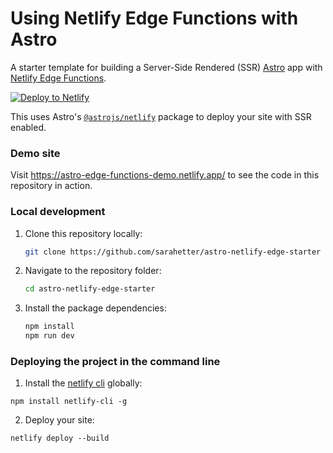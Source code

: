 # Using Netlify Edge Functions with Astro

A starter template for building a Server-Side Rendered (SSR) [Astro](https://astro.build/) app with [Netlify Edge Functions](https://docs.netlify.com/netlify-labs/experimental-features/edge-functions/).

[![Deploy to Netlify](https://www.netlify.com/img/deploy/button.svg)](https://app.netlify.com/start/deploy?repository=https://github.com/sarahetter/astro-netlify-edge-starter)

This uses Astro's [`@astrojs/netlify`](https://github.com/withastro/astro/tree/main/packages/integrations/netlify) package to deploy your site with SSR enabled.

### Demo site

Visit https://astro-edge-functions-demo.netlify.app/ to see the code in this repository in action.

### Local development

1. Clone this repository locally:

    ```bash
    git clone https://github.com/sarahetter/astro-netlify-edge-starter
    ```
2. Navigate to the repository folder:

    ```bash
    cd astro-netlify-edge-starter
    ```
3. Install the package dependencies:

    ```bash
    npm install
    npm run dev
    ```

### Deploying the project in the command line

1. Install the [netlify cli](https://docs.netlify.com/cli/get-started/) globally:
```
npm install netlify-cli -g
```
2. Deploy your site:
```
netlify deploy --build
```
